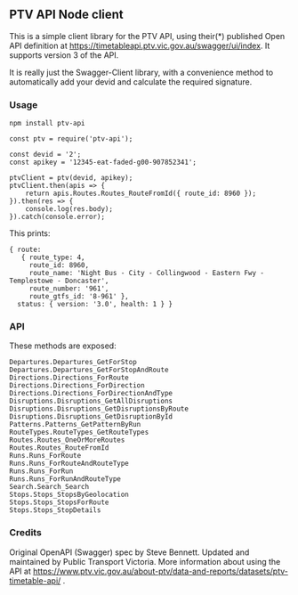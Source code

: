 ## PTV API Node client

This is a simple client library for the PTV API, using their(*) published Open API definition at https://timetableapi.ptv.vic.gov.au/swagger/ui/index. It supports version 3 of the API.

It is really just the Swagger-Client library, with a convenience method to automatically add your devid and calculate the required signature.

### Usage

`npm install ptv-api`

```
const ptv = require('ptv-api');

const devid = '2';
const apikey = '12345-eat-faded-g00-907852341';

ptvClient = ptv(devid, apikey); 
ptvClient.then(apis => {
    return apis.Routes.Routes_RouteFromId({ route_id: 8960 });
}).then(res => {
    console.log(res.body);
}).catch(console.error);
```

This prints:

```
{ route:
   { route_type: 4,
     route_id: 8960,
     route_name: 'Night Bus - City - Collingwood - Eastern Fwy - Templestowe - Doncaster',
     route_number: '961',
     route_gtfs_id: '8-961' },
  status: { version: '3.0', health: 1 } }
```

### API

These methods are exposed:

```
Departures.Departures_GetForStop
Departures.Departures_GetForStopAndRoute
Directions.Directions_ForRoute
Directions.Directions_ForDirection
Directions.Directions_ForDirectionAndType
Disruptions.Disruptions_GetAllDisruptions
Disruptions.Disruptions_GetDisruptionsByRoute
Disruptions.Disruptions_GetDisruptionById
Patterns.Patterns_GetPatternByRun
RouteTypes.RouteTypes_GetRouteTypes
Routes.Routes_OneOrMoreRoutes
Routes.Routes_RouteFromId
Runs.Runs_ForRoute
Runs.Runs_ForRouteAndRouteType
Runs.Runs_ForRun
Runs.Runs_ForRunAndRouteType
Search.Search_Search
Stops.Stops_StopsByGeolocation
Stops.Stops_StopsForRoute
Stops.Stops_StopDetails
```

### Credits

Original OpenAPI (Swagger) spec by Steve Bennett. Updated and maintained by Public Transport Victoria. More information about using the API at https://www.ptv.vic.gov.au/about-ptv/data-and-reports/datasets/ptv-timetable-api/ .